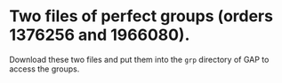 # Two files of perfect groups (orders 1376256 and 1966080).

Download these two files and put them into the `grp` directory of GAP to access the groups.
